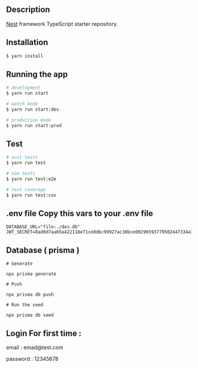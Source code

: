 

## Description

[Nest](https://github.com/nestjs/nest) framework TypeScript starter repository.

## Installation

```bash
$ yarn install
```

## Running the app

```bash
# development
$ yarn run start

# watch mode
$ yarn run start:dev

# production mode
$ yarn run start:prod
```

## Test

```bash
# unit tests
$ yarn run test

# e2e tests
$ yarn run test:e2e

# test coverage
$ yarn run test:cov
```
## .env file Copy this vars to your .env file
```
DATABASE_URL="file:./dev.db"
JWT_SECRET=8ad0d7aa65a422118e71ce8dbc99927ac30bce00296593779502447334a7125d8af79159761046b9fc003d8be4537278d744e3d92f63020972fb06a17b2c96ff
```
## Database ( prisma )
```
# Generate

npx prisma generate

# Push

npx prisma db push

# Run the seed

npx prisma db seed

```
## Login For first time :

<p>email : emad@test.com</p>
<p>password : 12345678</p>


